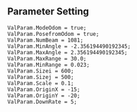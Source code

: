 ## Parameter Setting

    ValParam.ModeOdom = true;
    ValParam.PosefromOdom = true;
    ValParam.NumBeam = 1081;
    ValParam.MinAngle = -2.356194490192345;
    ValParam.MaxAngle = 2.356194490192345;
    ValParam.MaxRange = 30.0;
    ValParam.MinRange = 0.023;
    ValParam.Sizei = 600;
    ValParam.Sizej = 500;
    ValParam.Scale = 0.1;
    ValParam.OriginX = -15;
    ValParam.OriginY = -20;
    ValParam.DownRate = 5;